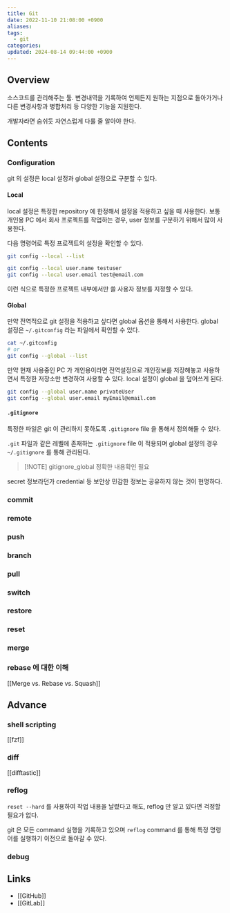 ```yaml
---
title: Git
date: 2022-11-10 21:08:00 +0900
aliases: 
tags:
  - git
categories: 
updated: 2024-08-14 09:44:00 +0900
---
```


## Overview

소스코드를 관리해주는 툴. 변경내역을 기록하여 언제든지 원하는 지점으로 돌아가거나 다른 변경사항과 병합처리 등 다양한 기능을 지원한다.

개발자라면 숨쉬듯 자연스럽게 다룰 줄 알아야 한다.

## Contents

### Configuration

git 의 설정은 local 설정과 global 설정으로 구분할 수 있다.

#### Local

local 설정은 특정한 repository 에 한정해서 설정을 적용하고 싶을 때 사용한다. 보통 개인용 PC 에서 회사 프로젝트를 작업하는 경우, user 정보를 구분하기 위해서 많이 사용한다.

다음 명령어로 특정 프로젝트의 설정을 확인할 수 있다.

```bash
git config --local --list
```

```bash
git config --local user.name testuser
git config --local user.email test@email.com
```

이런 식으로 특정한 프로젝트 내부에서만 쓸 사용자 정보를 지정할 수 있다.

#### Global

만약 전역적으로 git 설정을 적용하고 싶다면 global 옵션을 통해서 사용한다. global 설정은 `~/.gitconfig` 라는 파일에서 확인할 수 있다.

```bash
cat ~/.gitconfig
# or
git config --global --list
```

만약 현재 사용중인 PC 가 개인용이라면 전역설정으로 개인정보를 저장해놓고 사용하면서 특정한 저장소만 변경하여 사용할 수 있다. local 설정이 global 을 덮어쓰게 된다.

```bash
git config --global user.name privateUser
git config --global user.email myEmail@email.com
```

#### `.gitignore`

특정한 파일은 git 이 관리하지 못하도록 `.gitignore` file 을 통해서 정의해둘 수 있다.

`.git` 파일과 같은 레벨에 존재하는 `.gitignore` file 이 적용되며 global 설정의 경우 `~/.gitignore` 를 통해 관리된다.
 
> [!NOTE] gitignore_global
> 정확한 내용확인 필요


secret 정보라던가 credential 등 보안상 민감한 정보는 공유하지 않는 것이 현명하다. 

### commit

### remote

### push

### branch

### pull

### switch

### restore

### reset

### merge

### rebase 에 대한 이해

[[Merge vs. Rebase vs. Squash]]

## Advance

### shell scripting

[[fzf]]

### diff

[[difftastic]]

### reflog

`reset --hard` 를 사용하여 작업 내용을 날렸다고 해도, reflog 만 알고 있다면 걱정할 필요가 없다.

git 은 모든 command 실행을 기록하고 있으며 `reflog` command 를 통해 특정 명령어를 실행하기 이전으로 돌아갈 수 있다.

### debug



## Links

- [[GitHub]]
- [[GitLab]]
